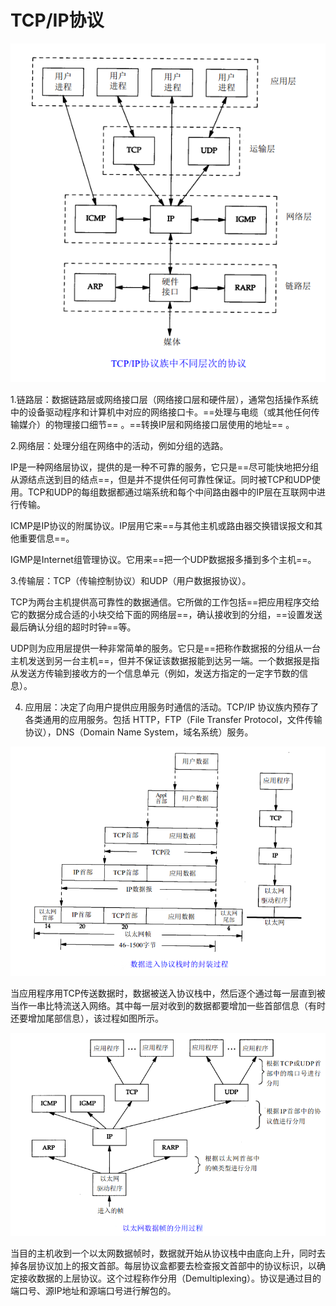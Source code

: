 # TCP/IP协议

![](https://raw.githubusercontent.com/Charlie12138/EndlessGit/master/picture/3985563-e533b0cdd7fca359.png)

1.链路层：数据链路层或网络接口层（网络接口层和硬件层），通常包括操作系统中的设备驱动程序和计算机中对应的网络接口卡。==处理与电缆（或其他任何传输媒介）的物理接口细节== 。==转换IP层和网络接口层使用的地址== 。 



2.网络层：处理分组在网络中的活动，例如分组的选路。

IP是一种网络层协议，提供的是一种不可靠的服务，它只是==尽可能快地把分组从源结点送到目的结点==，但是并不提供任何可靠性保证。同时被TCP和UDP使用。TCP和UDP的每组数据都通过端系统和每个中间路由器中的IP层在互联网中进行传输。

ICMP是IP协议的附属协议。IP层用它来==与其他主机或路由器交换错误报文和其他重要信息==。

IGMP是Internet组管理协议。它用来==把一个UDP数据报多播到多个主机==。



3.传输层：TCP（传输控制协议）和UDP（用户数据报协议）。

TCP为两台主机提供高可靠性的数据通信。它所做的工作包括==把应用程序交给它的数据分成合适的小块交给下面的网络层==，确认接收到的分组，==设置发送最后确认分组的超时时钟==等。

UDP则为应用层提供一种非常简单的服务。它只是==把称作数据报的分组从一台主机发送到另一台主机==，但并不保证该数据报能到达另一端。一个数据报是指从发送方传输到接收方的一个信息单元（例如，发送方指定的一定字节数的信息）。



4. 应用层：决定了向用户提供应用服务时通信的活动。TCP/IP 协议族内预存了各类通用的应用服务。包括 HTTP，FTP（File Transfer Protocol，文件传输协议），DNS（Domain Name System，域名系统）服务。

![](https://raw.githubusercontent.com/Charlie12138/EndlessGit/master/picture/3985563-1891c256487e9d85.png)

当应用程序用TCP传送数据时，数据被送入协议栈中，然后逐个通过每一层直到被当作一串比特流送入网络。其中每一层对收到的数据都要增加一些首部信息（有时还要增加尾部信息），该过程如图所示。 

![](https://raw.githubusercontent.com/Charlie12138/EndlessGit/master/picture/3985563-5d534a249b4825a9.png)

当目的主机收到一个以太网数据帧时，数据就开始从协议栈中由底向上升，同时去掉各层协议加上的报文首部。每层协议盒都要去检查报文首部中的协议标识，以确定接收数据的上层协议。这个过程称作分用（Demultiplexing）。协议是通过目的端口号、源IP地址和源端口号进行解包的。